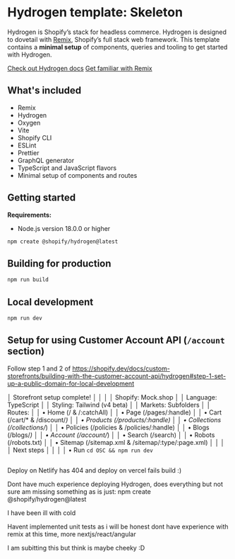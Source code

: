 # Hydrogen template: Skeleton

Hydrogen is Shopify’s stack for headless commerce. Hydrogen is designed to dovetail with [Remix](https://remix.run/), Shopify’s full stack web framework. This template contains a **minimal setup** of components, queries and tooling to get started with Hydrogen.

[Check out Hydrogen docs](https://shopify.dev/custom-storefronts/hydrogen)
[Get familiar with Remix](https://remix.run/docs/en/v1)

## What's included

- Remix
- Hydrogen
- Oxygen
- Vite
- Shopify CLI
- ESLint
- Prettier
- GraphQL generator
- TypeScript and JavaScript flavors
- Minimal setup of components and routes

## Getting started

**Requirements:**

- Node.js version 18.0.0 or higher

```bash
npm create @shopify/hydrogen@latest
```

## Building for production

```bash
npm run build
```

## Local development

```bash
npm run dev
```

## Setup for using Customer Account API (`/account` section)

Follow step 1 and 2 of <https://shopify.dev/docs/custom-storefronts/building-with-the-customer-account-api/hydrogen#step-1-set-up-a-public-domain-for-local-development>


│  Storefront setup complete!                                                                                                                                               │
│                                                                                                                                                                           │
│    Shopify:   Mock.shop                                                                                                                                                   │
│    Language:  TypeScript                                                                                                                                                  │
│    Styling:   Tailwind (v4 beta)                                                                                                                                          │
│    Markets:   Subfolders                                                                                                                                                  │
│    Routes:                                                                                                                                                                │
│      • Home (/ & /:catchAll)                                                                                                                                              │
│      • Page (/pages/:handle)                                                                                                                                              │
│      • Cart (/cart/* & /discount/*)                                                                                                                                       │
│      • Products (/products/:handle)                                                                                                                                       │
│      • Collections (/collections/*)                                                                                                                                       │
│      • Policies (/policies & /policies/:handle)                                                                                                                           │
│      • Blogs (/blogs/*)                                                                                                                                                   │
│      • Account (/account/*)                                                                                                                                               │
│      • Search (/search)                                                                                                                                                   │
│      • Robots (/robots.txt)                                                                                                                                               │
│      • Sitemap (/sitemap.xml & /sitemap/:type/:page.xml)                                                                                                                  │
│                                                                                                                                                                           │
│  Next steps                                                                                                                                                               │
│                                                                                                                                                                           │
│    • Run `cd OSC && npm run dev`        



##
Deploy on Netlify has 404 and deploy on vercel fails build :)

Dont have much experience deploying Hydrogen, does everything but not sure am missing 
something as is just: npm create @shopify/hydrogen@latest

I have been ill with cold

Havent implemented unit tests as i will be honest dont have experience with remix at this time, more nextjs/react/angular

I am subitting this but think is maybe cheeky :D